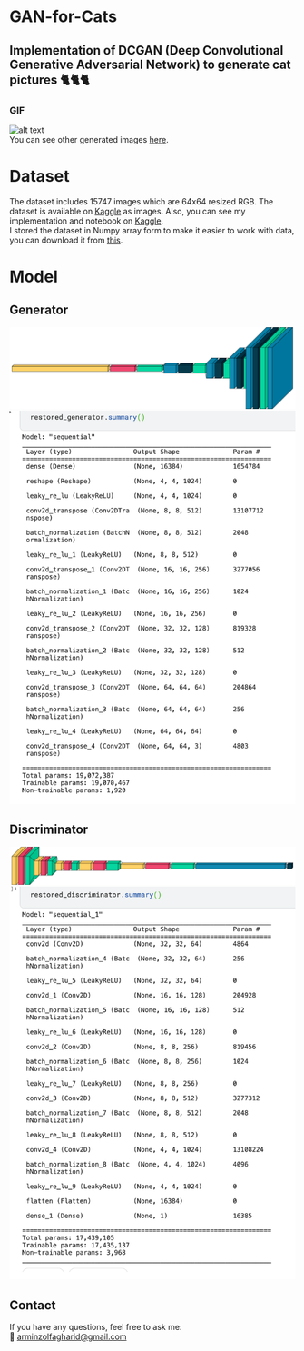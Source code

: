 # GAN-for-Cats

## Implementation of DCGAN (Deep Convolutional Generative Adversarial Network) to generate cat pictures :cat2::cat2::cat2:

<!-- ### example of generated pictures in the training phase
![alt text](https://github.com/arminZolfaghari/GAN-for-Cats/blob/main/assets/Screenshot/image_at_epoch_0200.png)
</br>
You can see other generated images [here](https://github.com/arminZolfaghari/GAN-for-Cats/tree/main/assets/Screenshot) -->

### GIF
![alt text](https://github.com/arminZolfaghari/GAN-for-Cats/blob/main/assets/dcgan.gif)
</br>
You can see other generated images [here](https://github.com/arminZolfaghari/GAN-for-Cats/tree/main/assets/Screenshot).


# Dataset
The dataset includes 15747 images which are 64x64 resized RGB.
The dataset is available on [Kaggle](https://www.kaggle.com/datasets/spandan2/cats-faces-64x64-for-generative-models) as images.
Also, you can see my implementation and notebook on [Kaggle](https://www.kaggle.com/code/arminzolfaghari/cat-dcgan). </br>
I stored the dataset in Numpy array form to make it easier to work with data, you can download it from [this](https://drive.google.com/file/d/1GS_E0TlExDEHEYEz3_FQ1iM_v7gZPL0i/view?usp=share_link).

# Model
## Generator
![alt text](https://github.com/arminZolfaghari/GAN-for-Cats/blob/main/assets/generator_arch.png)
![alt text](https://github.com/arminZolfaghari/GAN-for-Cats/blob/main/assets/generator_summary.png)

## Discriminator
![alt text](https://github.com/arminZolfaghari/GAN-for-Cats/blob/main/assets/discriminator_arch.png)
![alt text](https://github.com/arminZolfaghari/GAN-for-Cats/blob/main/assets/discriminator_summary.png)



## Contact
If you have any questions, feel free to ask me: </br>
:envelope_with_arrow:		arminzolfagharid@gmail.com

